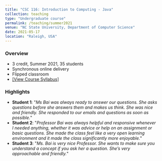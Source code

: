 ```yaml
---
title: "CSC 116: Introduction to Computing - Java"
collection: teaching
type: "Undergraduate course"
permalink: /teaching/summer2021
venue: "NC State University, Department of Computer Science"
date: 2021-05-17
location: "Raleigh, USA"
---
```


### Overview
- 3 credit, Summer 2021, 35 students
- Synchronous online delivery
- Flipped classroom
- [[View Course Syllabus]](https://ginabai.github.io/files/Teaching/CSC116(051)_Syllabus.pdf) 

### Highlights
- <b>Student 1</b>: 
"<i>Ms Bai was always ready to answer our questions. She asks questions before she answers them and makes us think. She was nice and friendly. She responded to our emails and questions as soon as possible.</i>"
- <b>Student 2</b>: 
"<i>Professor Bai was always helpful and responsive whenever I needed anything, whether it was advice or help on an assignment or basic questions. She made the class feel like a very open learning environment and it made the class significantly more enjoyable.</i>"
- <b>Student 3</b>: 
"<i>Ms. Bai is very nice Professor. She wants to make sure you understand a concept if you ask her a question. She’s very approachable and friendly.</i>"
